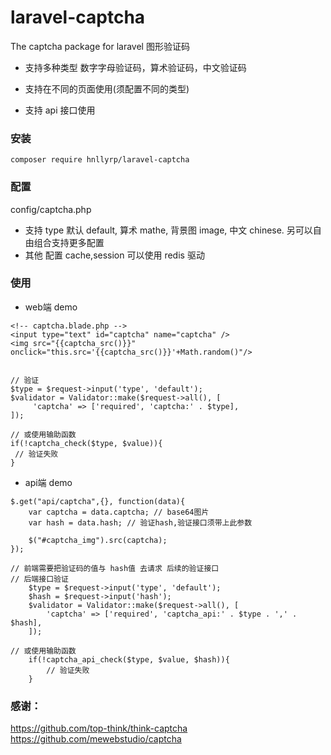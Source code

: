 # laravel-captcha

The captcha package for laravel 图形验证码

- 支持多种类型 数字字母验证码，算术验证码，中文验证码
  
- 支持在不同的页面使用(须配置不同的类型)
  
- 支持 api 接口使用

### 安装
```
composer require hnllyrp/laravel-captcha
```


### 配置
config/captcha.php
- 支持 type 默认 default, 算术 mathe, 背景图 image, 中文 chinese. 另可以自由组合支持更多配置
- 其他 配置 cache,session 可以使用 redis 驱动


### 使用

- web端 demo
```
<!-- captcha.blade.php -->
<input type="text" id="captcha" name="captcha" />
<img src="{{captcha_src()}}" onclick="this.src='{{captcha_src()}}'+Math.random()"/>


// 验证
$type = $request->input('type', 'default');
$validator = Validator::make($request->all(), [
     'captcha' => ['required', 'captcha:' . $type],
]);

// 或使用输助函数
if(!captcha_check($type, $value)){
 // 验证失败
}

```

- api端 demo
```
$.get("api/captcha",{}, function(data){
    var captcha = data.captcha; // base64图片
    var hash = data.hash; // 验证hash,验证接口须带上此参数
    
    $("#captcha_img").src(captcha);
});

// 前端需要把验证码的值与 hash值 去请求 后续的验证接口
// 后端接口验证
    $type = $request->input('type', 'default');
    $hash = $request->input('hash');
    $validator = Validator::make($request->all(), [
        'captcha' => ['required', 'captcha_api:' . $type . ',' . $hash],
    ]);

// 或使用输助函数
    if(!captcha_api_check($type, $value, $hash)){
        // 验证失败
    }
```



### 感谢：

https://github.com/top-think/think-captcha
https://github.com/mewebstudio/captcha
